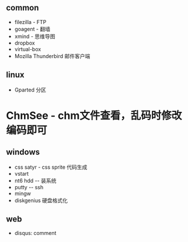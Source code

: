 ## common
* filezilla - FTP
* goagent - 翻墙
* xmind - 思维导图
* dropbox
* virtual-box
* Mozilla Thunderbird 邮件客户端

## linux
* Gparted 分区
# ChmSee - chm文件查看，乱码时修改编码即可

## windows
* css satyr - css sprite 代码生成
* vstart
* nt6 hdd -- 装系统
* putty -- ssh
* mingw
* diskgenius 硬盘格式化


## web
* disqus: comment
